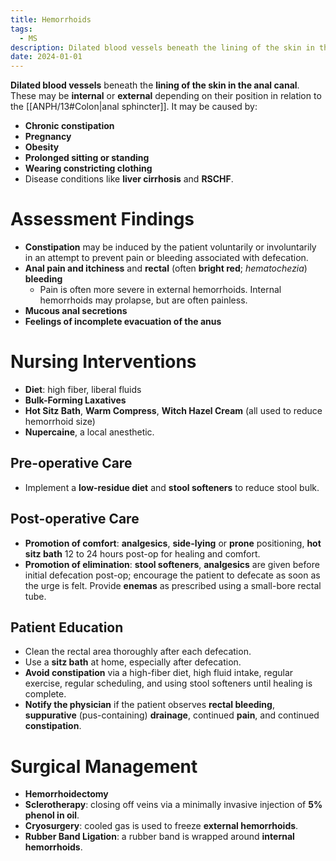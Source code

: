 ```yaml
---
title: Hemorrhoids
tags:
  - MS
description: Dilated blood vessels beneath the lining of the skin in the anal canal. These may be internal or external depending on their position in relation to the anal sphincter.
date: 2024-01-01
---
```

**Dilated blood vessels** beneath the **lining of the skin in the anal canal**. These may be **internal** or **external** depending on their position in relation to the [[ANPH/13#Colon|anal sphincter]]. It may be caused by:
- **Chronic constipation**
- **Pregnancy**
- **Obesity**
- **Prolonged sitting or standing**
- **Wearing constricting clothing**
- Disease conditions like **liver cirrhosis** and **RSCHF**.
# Assessment Findings
- **Constipation** may be induced by the patient voluntarily or involuntarily in an attempt to prevent pain or bleeding associated with defecation.
- **Anal pain and itchiness** and **rectal** (often **bright red**; *hematochezia*) **bleeding**
	- Pain is often more severe in external hemorrhoids. Internal hemorrhoids may prolapse, but are often painless.
- **Mucous anal secretions**
- **Feelings of incomplete evacuation of the anus**
# Nursing Interventions
- **Diet**: high fiber, liberal fluids
- **Bulk-Forming Laxatives**
- **Hot Sitz Bath**, **Warm Compress**, **Witch Hazel Cream** (all used to reduce hemorrhoid size)
- **Nupercaine**, a local anesthetic.
## Pre-operative Care
- Implement a **low-residue diet** and **stool softeners** to reduce stool bulk.
## Post-operative Care
- **Promotion of comfort**: **analgesics**, **side-lying** or **prone** positioning, **hot sitz bath** 12 to 24 hours post-op for healing and comfort.
- **Promotion of elimination**: **stool softeners**, **analgesics** are given before initial defecation post-op; encourage the patient to defecate as soon as the urge is felt. Provide **enemas** as prescribed using a small-bore rectal tube.
## Patient Education
- Clean the rectal area thoroughly after each defecation.
- Use a **sitz bath** at home, especially after defecation.
- **Avoid constipation** via a high-fiber diet, high fluid intake, regular exercise, regular scheduling, and using stool softeners until healing is complete.
- **Notify the physician** if the patient observes **rectal bleeding**, **suppurative** (pus-containing) **drainage**, continued **pain**, and continued **constipation**.
# Surgical Management
- **Hemorrhoidectomy**
- **Sclerotherapy**: closing off veins via a minimally invasive injection of **5% phenol in oil**.
- **Cryosurgery**: cooled gas is used to freeze **external hemorrhoids**.
- **Rubber Band Ligation**: a rubber band is wrapped around **internal hemorrhoids**.